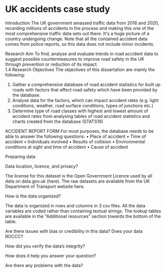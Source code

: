 # UK accidents case study


Introduction
The UK government amassed traffic data from 2016 and 2020, recording millions of accidents in the process and making this one of the most comprehensive traffic data sets out there. It's a huge picture of a country undergoing change.
Note that all the contained accident data comes from police reports, so this data does not include minor incidents.


Research Aim 
To find, analyse and evaluate trends in road accident data to suggest possible countermeasures to improve road safety in the UK through prevention or reduction of its impact.  
1.4 Research Objectives
The objectives of this dissertation are mainly the following:
1.	Gather a comprehensive database of road accident statistics for built up roads with factors that affect road safety which have been provided by the database.
2.	Analyse data for the factors, which can impact accident rates (e.g. light conditions, weather, road surface conditions, types of junctions etc.)
3.	Determine type of road classes with highest and lowest amount of accident rates from analysing tables of road accident statistics and charts created from the database (STATS19)



ACCIDENT REPORT FORM
For most purposes, the database needs to be able to answer the following questions:
•	Place of accident
•	Time of accident
•	Individuals involved
•	Results of collision
•	Environmental conditions at sight and time of accident
•	Cause of accident




Preparing data

 Data location, licence, and privacy?

The license for this dataset is the Open Government Licence used by all data on data.gov.uk (here). The raw datasets are available from the UK Department of Transport website here.


 How is the data organized?

The data is organized in rows and columns in 3 csv files.
All the data variables are coded rather than containing textual strings. The lookup tables are available in the "Additional resources" section towards the bottom of the table.


 Are there issues with bias or credibility in this data? Does your data ROCCC?



 How did you verify the data’s integrity?


 How does it help you answer your question?


 Are there any problems with the data?








